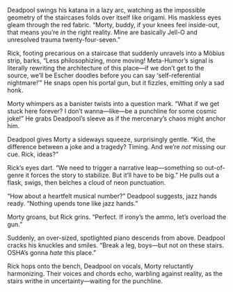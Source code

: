 Deadpool swings his katana in a lazy arc, watching as the impossible geometry of the staircases folds over itself like origami. His maskless eyes gleam through the red fabric. “Morty, buddy, if your knees feel inside-out, that means you’re *in* the right reality. Mine are basically Jell-O and unresolved trauma twenty-four-seven.”

Rick, footing precarious on a staircase that suddenly unravels into a Möbius strip, barks, “Less philosophizing, more moving! Meta-Humor’s signal is literally rewriting the architecture of this place—if we don’t get to the source, we’ll be Escher doodles before you can say ‘self-referential nightmare!’” He snaps open his portal gun, but it fizzles, emitting only a sad honk.

Morty whimpers as a banister twists into a question mark. “What if we get stuck here forever? I don’t wanna—like—be a punchline for some cosmic joke!” He grabs Deadpool’s sleeve as if the mercenary’s chaos might anchor him.

Deadpool gives Morty a sideways squeeze, surprisingly gentle. “Kid, the difference between a joke and a tragedy? Timing. And we’re *not* missing our cue. Rick, ideas?”

Rick’s eyes dart. “We need to trigger a narrative leap—something so out-of-genre it forces the story to stabilize. But it’ll have to be big.” He pulls out a flask, swigs, then belches a cloud of neon punctuation.

“How about a heartfelt musical number?” Deadpool suggests, jazz hands ready. “Nothing upends tone like jazz hands.”

Morty groans, but Rick grins. “Perfect. If irony’s the ammo, let’s overload the gun.”

Suddenly, an over-sized, spotlighted piano descends from above. Deadpool cracks his knuckles and smiles. “Break a leg, boys—but not on these stairs. OSHA’s gonna *hate* this place.”

Rick hops onto the bench, Deadpool on vocals, Morty reluctantly harmonizing. Their voices and chords echo, warbling against reality, as the stairs writhe in uncertainty—waiting for the punchline.